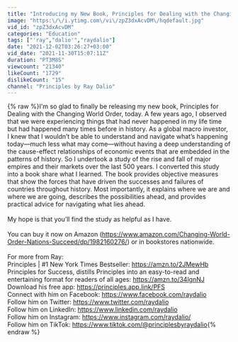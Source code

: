 ```yaml
---
title: "Introducing my New Book, Principles for Dealing with the Changing World Order | Ray Dalio"
image: "https:\/\/i.ytimg.com\/vi\/zpZ3dxAcvDM\/hqdefault.jpg"
vid_id: "zpZ3dxAcvDM"
categories: "Education"
tags: ["'ray","dalio'","raydalio"]
date: "2021-12-02T03:26:27+03:00"
vid_date: "2021-11-30T15:07:11Z"
duration: "PT3M8S"
viewcount: "21340"
likeCount: "1729"
dislikeCount: "15"
channel: "Principles by Ray Dalio"
---
```

{% raw %}I'm so glad to finally be releasing my new book, Principles for Dealing with the Changing World Order, today. A few years ago, I observed that we were experiencing things that had never happened in my life time but had happened many times before in history.  As a global macro investor, I knew that I wouldn’t be able to understand and navigate what’s happening today—much less what may come—without having a deep understanding of the cause-effect relationships of economic events that are embedded in the patterns of history. So I undertook a study of the rise and fall of major empires and their markets over the last 500 years. I converted this study into a book share what I learned. The book provides objective measures that show the forces that have driven the successes and failures of countries throughout history. Most importantly, it explains where we are and where we are going, describes the possibilities ahead, and provides practical advice for navigating what lies ahead.<br /><br />My hope is that you’ll find the study as helpful as I have.<br /><br />You can buy it now on Amazon (<a rel="nofollow" target="blank" href="https://www.amazon.com/Changing-World-Order-Nations-Succeed/dp/1982160276/)">https://www.amazon.com/Changing-World-Order-Nations-Succeed/dp/1982160276/)</a> or in bookstores nationwide. <br /><br />For more from Ray:<br />Principles | #1 New York Times Bestseller: <a rel="nofollow" target="blank" href="https://amzn.to/2JMewHb">https://amzn.to/2JMewHb</a><br />Principles for Success, distills Principles into an easy-to-read and entertaining format for readers of all ages: <a rel="nofollow" target="blank" href="https://amzn.to/34lgnNJ">https://amzn.to/34lgnNJ</a><br />Download his free app: <a rel="nofollow" target="blank" href="https://principles.app.link/PFS">https://principles.app.link/PFS</a><br />Connect with him on Facebook: <a rel="nofollow" target="blank" href="https://www.facebook.com/raydalio">https://www.facebook.com/raydalio</a><br />Follow him on Twitter: <a rel="nofollow" target="blank" href="https://www.twitter.com/raydalio">https://www.twitter.com/raydalio</a><br />Follow him on LinkedIn: <a rel="nofollow" target="blank" href="https://www.linkedin.com/raydalio">https://www.linkedin.com/raydalio</a><br />Follow him on Instagram: <a rel="nofollow" target="blank" href="https://www.instagram.com/raydalio/">https://www.instagram.com/raydalio/</a><br />Follow him on TikTok: <a rel="nofollow" target="blank" href="https://www.tiktok.com/@principlesbyraydalio">https://www.tiktok.com/@principlesbyraydalio</a>{% endraw %}
